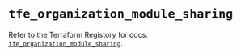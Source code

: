 # `tfe_organization_module_sharing`

Refer to the Terraform Registory for docs: [`tfe_organization_module_sharing`](https://registry.terraform.io/providers/hashicorp/tfe/0.43.0/docs/resources/organization_module_sharing).

